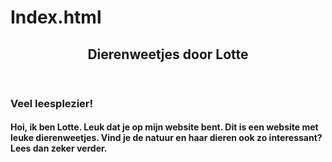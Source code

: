 # Index.html
<header>
  <h2>Dierenweetjes door Lotte</h2>
</header>
<h3>Veel leesplezier!</h3>
<h4>Hoi, ik ben Lotte. Leuk dat je op mijn website bent. Dit is een website met leuke dierenweetjes. Vind je de natuur en haar dieren ook zo interessant? Lees dan zeker verder.</h4>
